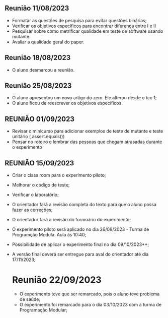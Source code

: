 ## Reunião 11/08/2023 
- Formatar as  questões de pesquisa  para evitar questões binárias;
- Verificar os objetivos específicos para encontrar diferença entre I e II
- Pesquisar sobre  como metrificar qualidade em teste de software usando mutante.
- Avaliar a qualidade geral do paper.

## Reunião 18/08/2023 
- O aluno desmarcou a reunião. 



## Reunião  25/08/2023
- O aluno apresentou um novo artigo do zero. Ele alterou desde o tcc 1;
- O aluno ficou de reescrever os objetivos específicos.


## REUNIÃO 01/09/2023
- Revisar o minicurso para adicionar exemplos de teste de mutante e  teste unitário ( assert.equals())
- Pensar no roteiro e lembrar das pessoas que chegam atrasadas durante o experimento


## REUNIÃO 15/09/2023
- Criar o class room para o experimento piloto;
- Melhorar o código  de teste;
- Verificar o laboratório;
- O orientador  fará a revisão completa do texto para que o aluno possa fazer as correções;
- O orientador fará a revisão  do formuário do experimento; 
- O experimento piloto será aplicado no dia 26/09/2023 - Turma de Programção Modula. Aula às   10:40;
- Possibilidade de aplicar o experimento final no dia 09/10/2023**;
- A versão final deverá ser entregue para aval do orientador até dia 17/11/2023;

  # Reunião 22/09/2023
  - O experimento teve que ser remarcado, pois o aluno teve problema de saúde;
  - O experimento foi remarcado para  o dia 03/10/2023 com a turma de Programação Modular;
